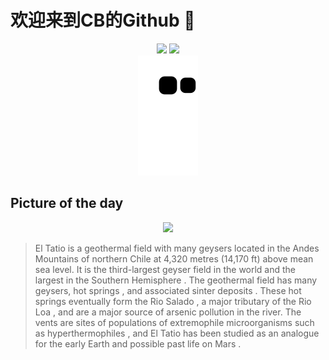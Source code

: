 
# 欢迎来到CB的Github 👋

<div align="center">
  <img height="137px" src="https://github-readme-stats.vercel.app/api?username=SuperCB&show_icons=true&theme=radical" />
  <img height="137px" src="https://github-readme-stats.vercel.app/api/top-langs/?username=SuperCB&hide_title=true&hide_border=true&layout=compact&langs_count=6&text_color=000&icon_color=fff" />
</div>


<div align="center">
    <img src="./contribution-snake/github-contribution-grid-snake.svg" />
</div>



## Picture of the day
<div align="center">
  <img width=400px src="https://upload.wikimedia.org/wikipedia/commons/thumb/1/14/G%C3%A9iseres_del_Tatio%2C_Atacama%2C_Chile%2C_2016-02-01%2C_DD_03-05_HDR.JPG/960px-G%C3%A9iseres_del_Tatio%2C_Atacama%2C_Chile%2C_2016-02-01%2C_DD_03-05_HDR.JPG" />
</div>

>El Tatio  is a geothermal field with many  geysers  located in the  Andes  Mountains of  northern Chile  at 4,320 metres (14,170 ft) above mean sea level. It is the third-largest geyser field in the world and the largest in the  Southern Hemisphere . The geothermal field has many geysers,  hot springs , and associated  sinter deposits . These hot springs eventually form the  Rio Salado , a major tributary of the  Rio Loa , and are a major source of  arsenic  pollution in the river. The vents are sites of populations of  extremophile  microorganisms such as  hyperthermophiles , and El Tatio has been studied as an analogue for the  early Earth  and possible past  life on Mars .


